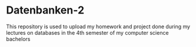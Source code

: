 # Datenbanken-2
This repository is used to upload my homework and project done during my lectures on databases in the 4th semester of my computer science bachelors 
